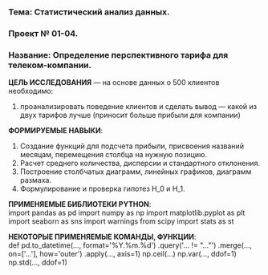 ### Тема: Статистический анализ данных.<br>
### Проект № 01-04.<br>
### Название: Определение перспективного тарифа для телеком-компании.<br>

**ЦЕЛЬ ИССЛЕДОВАНИЯ** — на основе данных о 500 клиентов необходимо:<br>
1) проанализировать поведение клиентов и сделать вывод — какой из двух тарифов лучше (приносит больше прибыли для компании)<br>

**ФОРМИРУЕМЫЕ НАВЫКИ**:<br>
1) Создание функций для подсчета прибыли, присвоения названий месяцам, перемещения столбца на нужную позицию.<br>
2) Расчет среднего количества, дисперсии и стандартного отклонения.<br>
3) Построение столбчатых диаграмм, линейных графиков, диаграмм размаха.<br>
4) Формулирование и проверка гипотез Н_0 и Н_1.<br>

**ПРИМЕНЯЕМЫЕ БИБЛИОТЕКИ PYTHON**:<br>
import pandas as pd
import numpy as np
import matplotlib.pyplot as plt
import seaborn as sns
import warnings
from scipy import stats as st

**НЕКОТОРЫЕ ПРИМЕНЯЕМЫЕ КОМАНДЫ, ФУНКЦИИ**:<br>
def
pd.to_datetime(..., format='%Y.%m.%d')
.query('... != "..."')
.merge(..., on=['...'], how='outer')
.apply(..., axis=1)
np.ceil(...)
np.var(..., ddof=1)
np.std(..., ddof=1)